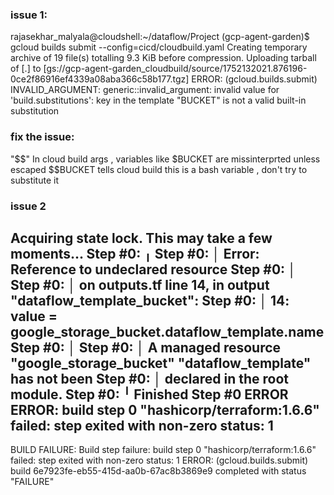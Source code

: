 ### issue 1: 
rajasekhar_malyala@cloudshell:~/dataflow/Project (gcp-agent-garden)$ gcloud builds submit --config=cicd/cloudbuild.yaml
Creating temporary archive of 19 file(s) totalling 9.3 KiB before compression.
Uploading tarball of [.] to [gs://gcp-agent-garden_cloudbuild/source/1752132021.876196-0ce2f86916ef4339a08aba366c58b177.tgz]
ERROR: (gcloud.builds.submit) INVALID_ARGUMENT: generic::invalid_argument: invalid value for 'build.substitutions': key in the template "BUCKET" is not a valid built-in substitution

 ### fix  the issue:  
  "$$"  In cloud build args , variables like $BUCKET are missinterprted unless escaped 
   $$BUCKET tells cloud build this is a bash variable , don't try to substitute it

### issue 2
 Acquiring state lock. This may take a few moments...
Step #0: ╷
Step #0: │ Error: Reference to undeclared resource
Step #0: │ 
Step #0: │   on outputs.tf line 14, in output "dataflow_template_bucket":
Step #0: │   14:   value = google_storage_bucket.dataflow_template.name
Step #0: │ 
Step #0: │ A managed resource "google_storage_bucket" "dataflow_template" has not been
Step #0: │ declared in the root module.
Step #0: ╵
Finished Step #0
ERROR
ERROR: build step 0 "hashicorp/terraform:1.6.6" failed: step exited with non-zero status: 1
----------------------------------------------------------------------------------------------------------------------------------------------------------------

BUILD FAILURE: Build step failure: build step 0 "hashicorp/terraform:1.6.6" failed: step exited with non-zero status: 1
ERROR: (gcloud.builds.submit) build 6e7923fe-eb55-415d-aa0b-67ac8b3869e9 completed with status "FAILURE"
   
